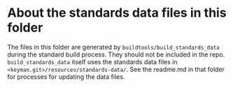 # About the standards data files in this folder

The files in this folder are generated by `buildtools/build_standards_data` during the standard build process. They should 
not be included in the repo. `build_standards_data` itself uses the standards data files in `<keyman.git>/resources/standards-data/`.
See the readme.md in that folder for processes for updating the data files.
